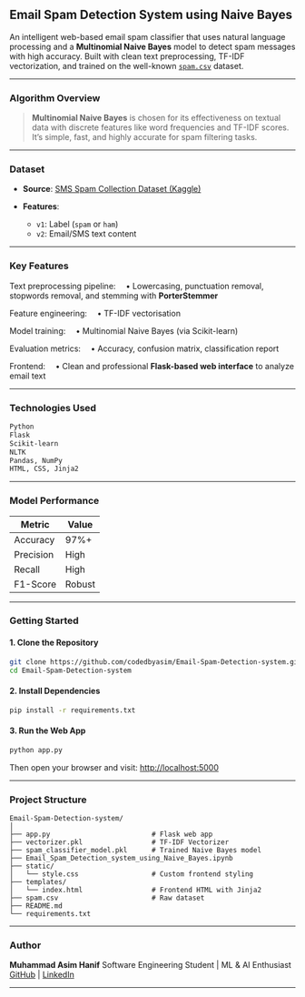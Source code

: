 ## Email Spam Detection System using Naive Bayes

An intelligent web-based email spam classifier that uses natural language processing and a **Multinomial Naive Bayes** model to detect spam messages with high accuracy. Built with clean text preprocessing, TF-IDF vectorization, and trained on the well-known [`spam.csv`](https://www.kaggle.com/datasets/uciml/sms-spam-collection-dataset) dataset.

---

### Algorithm Overview

> **Multinomial Naive Bayes** is chosen for its effectiveness on textual data with discrete features like word frequencies and TF-IDF scores. It’s simple, fast, and highly accurate for spam filtering tasks.

---

### Dataset

* **Source**: [SMS Spam Collection Dataset (Kaggle)](https://www.kaggle.com/datasets/uciml/sms-spam-collection-dataset)
* **Features**:

  * `v1`: Label (`spam` or `ham`)
  * `v2`: Email/SMS text content

---

### Key Features

Text preprocessing pipeline:
 • Lowercasing, punctuation removal, stopwords removal, and stemming with **PorterStemmer**

Feature engineering:
 • TF-IDF vectorisation

Model training:
 • Multinomial Naive Bayes (via Scikit-learn)

Evaluation metrics:
 • Accuracy, confusion matrix, classification report

Frontend:
 • Clean and professional **Flask-based web interface** to analyze email text

---

### Technologies Used

```bash
Python
Flask
Scikit-learn
NLTK
Pandas, NumPy
HTML, CSS, Jinja2
```

---

### Model Performance

| Metric    | Value  |
| --------- | ------ |
| Accuracy  | 97%+   |
| Precision | High   |
| Recall    | High   |
| F1-Score  | Robust |

---

### Getting Started

#### 1. Clone the Repository

```bash
git clone https://github.com/codedbyasim/Email-Spam-Detection-system.git
cd Email-Spam-Detection-system
```

#### 2. Install Dependencies

```bash
pip install -r requirements.txt
```

#### 3. Run the Web App

```bash
python app.py
```

Then open your browser and visit:
 [http://localhost:5000](http://localhost:5000)

---

### Project Structure

```
Email-Spam-Detection-system/
│
├── app.py                         # Flask web app
├── vectorizer.pkl                 # TF-IDF Vectorizer
├── spam_classifier_model.pkl      # Trained Naive Bayes model
├── Email_Spam_Detection_system_using_Naive_Bayes.ipynb
├── static/
│   └── style.css                  # Custom frontend styling
├── templates/
│   └── index.html                 # Frontend HTML with Jinja2
├── spam.csv                       # Raw dataset
├── README.md
└── requirements.txt
```

---

### Author

**Muhammad Asim Hanif**
Software Engineering Student | ML & AI Enthusiast
 [GitHub](https://github.com/codedbyasim) | [LinkedIn](https://linkedin.com/in/masimhanif)

---
